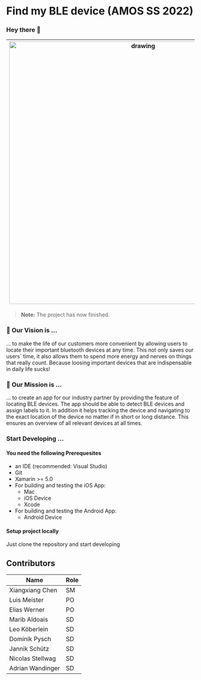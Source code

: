 # Find my BLE device (AMOS SS 2022)

### Hey there 👋

|<img src="https://user-images.githubusercontent.com/74047429/171005686-fb91e334-124e-4226-aa10-cde2307d6078.png" alt="drawing" width="700"/>| We are a group of motivated students who want to create **open source software** by applying agile methods. We are enrolled at FAU Erlangen-Nuremberg in Germany 🇩🇪 and study computer science or business informatics 👨🏼‍💻👩🏻‍💻. As part of the lecture, we cooperate with an **industry partner** to receive **real business requirements** that we implement into **`CODE`**.   |
|--|--|

> **Note:** The project has now finished. 




### 💭 Our Vision is ...
... to make the life of our customers more convenient by allowing users to locate their important bluetooth devices at any time. This not only saves our users´ time, it also allows them to spend more energy and nerves on things that really count. Because loosing important devices that are indispensable in daily life sucks!

### 🎯 Our Mission is ...
... to create an app for our industry partner by providing the feature of locating BLE devices. The app should be able to detect BLE devices and assign labels to it. In addition it helps tracking the device and navigating to the exact location of the device no matter if in short or long distance. This ensures an overview of all relevant devices at all times. 

### Start Developing ...
#### You need the following Prerequesites
- an IDE (recommended: Visual Studio)
- Git
- Xamarin >= 5.0
- For building and testing the iOS App:
  - Mac
  - iOS Device
  - Xcode
- For building and testing the Android App:
  - Android Device

#### Setup project locally
Just clone the repository and start developing


## Contributors
|Name|Role  |
|--|--|
|Xiangxiang Chen  |SM  |
|Luis Meister  |PO  |
|Elias Werner  |PO  |
|Marib Aldoais  |SD  |
|Leo Köberlein  |SD  |
|Dominik Pysch  |SD  |
|Jannik Schütz  |SD  |
|Nicolas Stellwag  |SD  |
|Adrian Wandinger  |SD  |





























